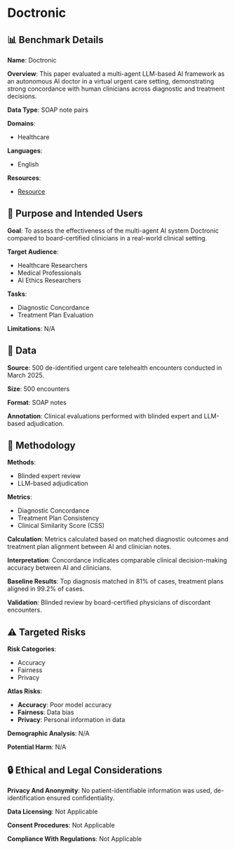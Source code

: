 # Doctronic

## 📊 Benchmark Details

**Name**: Doctronic

**Overview**: This paper evaluated a multi-agent LLM-based AI framework as an autonomous AI doctor in a virtual urgent care setting, demonstrating strong concordance with human clinicians across diagnostic and treatment decisions.

**Data Type**: SOAP note pairs

**Domains**:
- Healthcare

**Languages**:
- English

**Resources**:
- [Resource](N/A)

## 🎯 Purpose and Intended Users

**Goal**: To assess the effectiveness of the multi-agent AI system Doctronic compared to board-certified clinicians in a real-world clinical setting.

**Target Audience**:
- Healthcare Researchers
- Medical Professionals
- AI Ethics Researchers

**Tasks**:
- Diagnostic Concordance
- Treatment Plan Evaluation

**Limitations**: N/A

## 💾 Data

**Source**: 500 de-identified urgent care telehealth encounters conducted in March 2025.

**Size**: 500 encounters

**Format**: SOAP notes

**Annotation**: Clinical evaluations performed with blinded expert and LLM-based adjudication.

## 🔬 Methodology

**Methods**:
- Blinded expert review
- LLM-based adjudication

**Metrics**:
- Diagnostic Concordance
- Treatment Plan Consistency
- Clinical Similarity Score (CSS)

**Calculation**: Metrics calculated based on matched diagnostic outcomes and treatment plan alignment between AI and clinician notes.

**Interpretation**: Concordance indicates comparable clinical decision-making accuracy between AI and clinicians.

**Baseline Results**: Top diagnosis matched in 81% of cases, treatment plans aligned in 99.2% of cases.

**Validation**: Blinded review by board-certified physicians of discordant encounters.

## ⚠️ Targeted Risks

**Risk Categories**:
- Accuracy
- Fairness
- Privacy

**Atlas Risks**:
- **Accuracy**: Poor model accuracy
- **Fairness**: Data bias
- **Privacy**: Personal information in data

**Demographic Analysis**: N/A

**Potential Harm**: N/A

## 🔒 Ethical and Legal Considerations

**Privacy And Anonymity**: No patient-identifiable information was used, de-identification ensured confidentiality.

**Data Licensing**: Not Applicable

**Consent Procedures**: Not Applicable

**Compliance With Regulations**: Not Applicable
